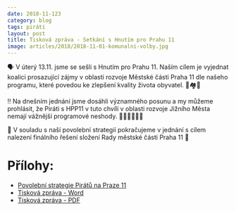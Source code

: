 ```yaml
---
date: 2018-11-123
category: blog
tags: piráti
layout: post
title: Tisková zpráva - Setkání s Hnutím pro Prahu 11
image: articles/2018/2018-11-01-komunalni-volby.jpg
---
```

🗣️ V úterý 13.11. jsme se sešli s Hnutím pro Prahu 11. Naším cílem je vyjednat koalici prosazující zájmy v oblasti rozvoje Městské části Praha 11 dle našeho programu, které povedou ke zlepšení kvality života obyvatel. 🏡🏘️🏡

‼️ Na dnešním jednání jsme dosáhli významného posunu a my můžeme prohlásit, že Piráti s HPP11 v tuto chvíli v oblasti rozvoje Jižního Města nemají vážnější programové neshody. 🙋‍♂️🙋‍♀️🙋‍♂️

🏴 V souladu s naší povolební strategií pokračujeme v jednání s cílem nalezení finálního řešení složení Rady městské části Praha 11 🏫

# Přílohy: 

- [Povolební strategie Pirátů na Praze 11](/komunalni-volby-2018/povolebni-strategie)
- [Tisková zpráva - Word](/assets/doc/tz-pirati-praha-11-181101.docx)
- [Tisková zpráva - PDF](/assets/pdf/tz-pirati-praha-11-181101.pdf)